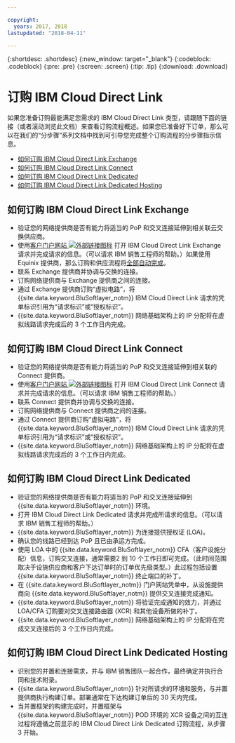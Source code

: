 ```yaml
---

copyright:
  years: 2017, 2018
lastupdated: "2018-04-11"

---
```


{:shortdesc: .shortdesc}
{:new_window: target="_blank"}
{:codeblock: .codeblock}
{:pre: .pre}
{:screen: .screen}
{:tip: .tip}
{:download: .download}

# 订购 IBM Cloud Direct Link

如果您准备订购最能满足您需求的 IBM Cloud Direct Link 类型，请跟随下面的链接（或者滚动浏览此文档）来查看订购流程概述。如果您已准备好下订单，那么可以在我们的“分步骤”系列文档中找到可引导您完成整个订购流程的分步骤指示信息。

* [如何订购 IBM Cloud Direct Link Exchange](how-to-order.html#how-to-order-ibm-cloud-direct-link-exchange)
* [如何订购 IBM Cloud Direct Link Connect](how-to-order.html#how-to-order-ibm-cloud-direct-link-connect)
* [如何订购 IBM Cloud Direct Link Dedicated](how-to-order.html#how-to-order-ibm-cloud-direct-link-dedicated)
* [如何订购 IBM Cloud Direct Link Dedicated Hosting](how-to-order.html#how-to-order-ibm-cloud-direct-link-dedicated-hosting)

## 如何订购 IBM Cloud Direct Link Exchange

 * 验证您的网络提供商是否有能力将适当的 PoP 和交叉连接延伸到相关联云交换供应商。
 * 使用[客户门户网站 ![外部链接图标](../../icons/launch-glyph.svg "外部链接图标")](https://control.softlayer.com/) 打开 IBM Cloud Direct Link Exchange 请求并完成请求的信息。（可以请求 IBM 销售工程师的帮助。）如果使用 Equinix 提供商，那么订购和供应流程将[全部自动完成](cloud-exchange-automation.html)。
 * 联系 Exchange 提供商并协调与交换的连接。
 * 订购网络提供商与 Exchange 提供商之间的连接。
 * 通过 Exchange 提供商订购“虚拟电路”，将 {{site.data.keyword.BluSoftlayer_notm}} IBM Cloud Direct Link 请求的凭单标识引用为“请求标识”或“授权标识”。
 * {{site.data.keyword.BluSoftlayer_notm}} 网络基础架构上的 IP 分配将在虚拟线路请求完成后的 3 个工作日内完成。

## 如何订购 IBM Cloud Direct Link Connect

 * 验证您的网络提供商是否有能力将适当的 PoP 和交叉连接延伸到相关联的 Connect 提供商。
 * 使用[客户门户网站 ![外部链接图标](../../icons/launch-glyph.svg "外部链接图标")](https://control.softlayer.com/) 打开 IBM Cloud Direct Link Connect 请求并完成请求的信息。（可以请求 IBM 销售工程师的帮助。） 
 * 联系 Connect 提供商并协调与交换的连接。
 * 订购网络提供商与 Connect 提供商之间的连接。
 * 通过 Connect 提供商订购“虚拟电路”，将 {{site.data.keyword.BluSoftlayer_notm}} IBM Cloud Direct Link 请求的凭单标识引用为“请求标识”或“授权标识”。
 * {{site.data.keyword.BluSoftlayer_notm}} 网络基础架构上的 IP 分配将在虚拟线路请求完成后的 3 个工作日内完成。

## 如何订购 IBM Cloud Direct Link Dedicated

 * 验证您的网络提供商是否有能力将适当的 PoP 和交叉连接延伸到 {{site.data.keyword.BluSoftlayer_notm}} 环境。
 * 打开 IBM Cloud Direct Link Dedicated 请求并完成所请求的信息。（可以请求 IBM 销售工程师的帮助。）
 * {{site.data.keyword.BluSoftlayer_notm}} 为连接提供授权证 (LOA)。
 * 确认您的线路已经到达 PoP 且已由承运方完成。
 * 使用 LOA 中的 {{site.data.keyword.BluSoftlayer_notm}} CFA（客户设施分配）信息，订购交叉连接，通常需要2 到 10 个工作日即可完成。（此时间范围取决于设施供应商和客户下达订单时的订单优先级类型。）此过程包括设置 {{site.data.keyword.BluSoftlayer_notm}} 终止端口的补丁。
 * 在 {{site.data.keyword.BluSoftlayer_notm}} 门户网站凭单中，从设施提供商向 {{site.data.keyword.BluSoftlayer_notm}} 提供交叉连接完成通知。
 * {{site.data.keyword.BluSoftlayer_notm}} 将验证完成通知的效力，并通过 LOA/CFA 订购要对交叉连接路由器 (XCR) 和其他设备所做的补丁。
 * {{site.data.keyword.BluSoftlayer_notm}} 网络基础架构上的 IP 分配将在完成交叉连接后的 3 个工作日内完成。

## 如何订购 IBM Cloud Direct Link Dedicated Hosting

 * 识别您的并置和连接需求，并与 IBM 销售团队一起合作，最终确定并执行合同和技术附录。
 * {{site.data.keyword.BluSoftlayer_notm}} 针对所请求的环境和服务，与并置提供商执行构建订单。部署通常在下达构建订单后的 30 天内完成。
 * 当并置框架的构建完成时，并置框架与 {{site.data.keyword.BluSoftlayer_notm}} POD 环境的 XCR 设备之间的互连过程将遵循之前显示的 IBM Cloud Direct Link Dedicated 订购流程，从步骤 3 开始。
